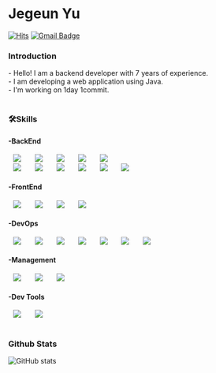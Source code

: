 <h1 align="left">Jegeun Yu</h1>

[![Hits](https://hits.seeyoufarm.com/api/count/incr/badge.svg?url=https%3A%2F%2Fgithub.com%2Ffanciz1227&count_bg=%2379C83D&title_bg=%23555555&icon=&icon_color=%23E7E7E7&title=&edge_flat=false)](https://hits.seeyoufarm.com)
[![Gmail Badge](https://img.shields.io/badge/Gmail-D14836?style=flat&logo=Gmail&logoColor=white)](mailto:fanciz1227@gmail.com)

<h3>Introduction</h3>
- Hello! I am a backend developer with 7 years of experience.</br>
- I am developing a web application using Java.</br>
- I'm working on 1day 1commit.</br></br>


<h3>🛠Skills</h3>
<div>
  <h4>-BackEnd</h4>
  <img src="https://img.shields.io/badge/-Spring%20Boot-%236DB33F?style=flat-square&logo=Spring Boot&logoColor=white" style="height : auto; margin-left : 10px; margin-right : 10px;"/>&nbsp;
  <img src="https://img.shields.io/badge/-Spring%20Cloud-%236DB33F?style=flat-square&logo=Spring&logoColor=white" style="height : auto; margin-left : 10px; margin-right : 10px;"/>&nbsp;
  <img src="https://img.shields.io/badge/-Spring%20Batch-%236DB33F?style=flat-square&logo=Spring&logoColor=white" style="height : auto; margin-left : 10px; margin-right : 10px;"/>&nbsp;  
  <img src="https://img.shields.io/badge/-Apache%20Maven-%23C71A36?style=flat-square&logo=Apache Maven&logoColor=white" style="height : auto; margin-left : 10px; margin-right : 10px;"/>&nbsp;
  <img src="https://img.shields.io/badge/-Gradle-%2302303A?style=flat-square&logo=Gradle&logoColor=white" style="height : auto; margin-left : 10px; margin-right : 10px;"/>&nbsp;
  </br>
  <img src="https://img.shields.io/badge/-Java-%23007396?style=flat-square&logo=Java&logoColor=white" style="height : auto; margin-left : 10px; margin-right : 10px;"/>&nbsp;
  <img src="https://img.shields.io/badge/-PHP-%23777BB4?style=flat-square&logo=PHP&logoColor=white" style="height : auto; margin-left : 10px; margin-right : 10px;"/>&nbsp;
  <img src="https://img.shields.io/badge/-Jsp-orange" style="height : auto; margin-left : 10px; margin-right : 10px;"/>&nbsp;
  <img src="https://img.shields.io/badge/-Jpa-red" style="height : auto; margin-left : 10px; margin-right : 10px;"/>&nbsp;
  <img src="https://img.shields.io/badge/-Apache%20Kafka-%23231F20?style=flat-square&logo=Apache Kafka&logoColor=white" style="height : auto; margin-left : 10px; margin-right : 10px;"/>&nbsp;
  <img src="https://img.shields.io/badge/-Couchbase-%23EA2328?style=flat-square&logo=Couchbase&logoColor=white" style="height : auto; margin-left : 10px; margin-right : 10px;"/>&nbsp;
  
  <h4>-FrontEnd</h4>
  <img src="https://img.shields.io/badge/-HTML5-%23E34F26?style=flat-square&logo=HTML5&logoColor=white" style="height : auto; margin-left : 10px; margin-right : 10px;"/>&nbsp;
  <img src="https://img.shields.io/badge/-JavaScript-%23F7DF1E?style=flat-square&logo=JavaScript&logoColor=white" style="height : auto; margin-left : 10px; margin-right : 10px;"/>&nbsp;
  <img src="https://img.shields.io/badge/-jQuery-%230769AD?style=flat-square&logo=jQuery&logoColor=white" style="height : auto; margin-left : 10px; margin-right : 10px;"/>&nbsp;
  <img src="https://img.shields.io/badge/-CSS3-%231572B6?style=flat-square&logo=CSS3&logoColor=white" style="height : auto; margin-left : 10px; margin-right : 10px;"/>&nbsp;
  
  <h4>-DevOps</h4>
  <img src="https://img.shields.io/badge/-MySQL-%234479A1?style=flat-square&logo=MySQL&logoColor=white" style="height : auto; margin-left : 10px; margin-right : 10px;"/>&nbsp;
  <img src="https://img.shields.io/badge/-Oracle-%23F80000?style=flat-square&logo=Oracle&logoColor=white" style="height : auto; margin-left : 10px; margin-right : 10px;"/>&nbsp;
  <img src="https://img.shields.io/badge/-Jenkins-%23D24939?style=flat-square&logo=Jenkins&logoColor=white" style="height : auto; margin-left : 10px; margin-right : 10px;"/>&nbsp;
  <img src="https://img.shields.io/badge/-Apache%20Tomcat-%23F8DC75?style=flat-square&logo=Apache Tomcat&logoColor=white" style="height : auto; margin-left : 10px; margin-right : 10px;"/>&nbsp;
  <img src="https://img.shields.io/badge/-Linux-%23FCC624?style=flat-square&logo=Linux&logoColor=white" style="height : auto; margin-left : 10px; margin-right : 10px;"/>&nbsp;
  <img src="https://img.shields.io/badge/-Elasticsearch-%23005571?style=flat-square&logo=Elasticsearch&logoColor=white" style="height : auto; margin-left : 10px; margin-right : 10px;"/>&nbsp;
  <img src="https://img.shields.io/badge/-Kibana-%23005571?style=flat-square&logo=Kibana&logoColor=white" style="height : auto; margin-left : 10px; margin-right : 10px;"/>&nbsp;
  
  <h4>-Management</h4>
  <img src="https://img.shields.io/badge/-Git-%23F05032?style=flat-square&logo=Git&logoColor=white" style="height : auto; margin-left : 10px; margin-right : 10px;"/>&nbsp;
  <img src="https://img.shields.io/badge/-Jira-%230052CC?style=flat-square&logo=Jira&logoColor=white" style="height : auto; margin-left : 10px; margin-right : 10px;"/>&nbsp;
  <img src="https://img.shields.io/badge/-Confluence-%23172B4D?style=flat-square&logo=Confluence&logoColor=white" style="height : auto; margin-left : 10px; margin-right : 10px;"/>&nbsp;
  
  <h4>-Dev Tools</h4>
  <img src="https://img.shields.io/badge/-IntelliJ%20IDEA-%23000000?style=flat-square&logo=IntelliJ IDEA&logoColor=white" style="height : auto; margin-left : 10px; margin-right : 10px;"/>&nbsp;
  <img src="https://img.shields.io/badge/-Source%20Tree-%230078D4" style="height : auto; margin-left : 10px; margin-right : 10px;"/>&nbsp;

<div>

</br>
<h3>Github Stats</h3>

![GitHub stats](https://github-readme-stats.vercel.app/api?username=fanciz1227&show_icons=true&theme=radical)
